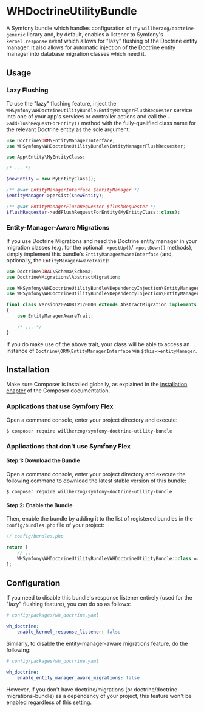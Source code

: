 # WHDoctrineUtilityBundle
 A Symfony bundle which handles configuration of my `willherzog/doctrine-generic` library and, by default, enables a listener to Symfony's `kernel.response` event which allows for "lazy" flushing of the Doctrine entity manager. It also allows for automatic injection of the Doctrine entity manager into database migration classes which need it.

## Usage

### Lazy Flushing

To use the "lazy" flushing feature, inject the `WHSymfony\WHDoctrineUtilityBundle\EntityManagerFlushRequester` service into one of your app's services or controller actions and call the `->addFlushRequestForEntity()` method with the fully-qualified class name for the relevant Doctrine entity as the sole argument:

```php
use Doctrine\ORM\EntityManagerInterface;
use WHSymfony\WHDoctrineUtilityBundle\EntityManagerFlushRequester;

use App\Entity\MyEntityClass;

/* ... */

$newEntity = new MyEntityClass();

/** @var EntityManagerInterface $entityManager */
$entityManager->persist($newEntity);

/** @var EntityManagerFlushRequester $flushRequester */
$flushRequester->addFlushRequestForEntity(MyEntityClass::class);
```

### Entity-Manager-Aware Migrations

If you use Doctrine Migrations and need the Doctrine entity manager in your migration classes (e.g. for the optional `->postUp()`/`->postDown()` methods), simply implement this bundle's `EntityManagerAwareInterface` (and, optionally, the `EntityManagerAwareTrait`):

```php
use Doctrine\DBAL\Schema\Schema;
use Doctrine\Migrations\AbstractMigration;

use WHSymfony\WHDoctrineUtilityBundle\DependencyInjection\EntityManagerAwareInterface;
use WHSymfony\WHDoctrineUtilityBundle\DependencyInjection\EntityManagerAwareTrait;

final class Version20240812120000 extends AbstractMigration implements EntityManagerAwareInterface
{
	use EntityManagerAwareTrait;

    /* ... */
}
```

If you do make use of the above trait, your class will be able to access an instance of `Doctrine\ORM\EntityManagerInterface` via `$this->entityManager`.

## Installation

Make sure Composer is installed globally, as explained in the
[installation chapter](https://getcomposer.org/doc/00-intro.md)
of the Composer documentation.

### Applications that use Symfony Flex

Open a command console, enter your project directory and execute:

```console
$ composer require willherzog/symfony-doctrine-utility-bundle
```

### Applications that don't use Symfony Flex

#### Step 1: Download the Bundle

Open a command console, enter your project directory and execute the
following command to download the latest stable version of this bundle:

```console
$ composer require willherzog/symfony-doctrine-utility-bundle
```

#### Step 2: Enable the Bundle

Then, enable the bundle by adding it to the list of registered bundles
in the `config/bundles.php` file of your project:

```php
// config/bundles.php

return [
    // ...
    WHSymfony\WHDoctrineUtilityBundle\WHDoctrineUtilityBundle::class => ['all' => true],
];
```

## Configuration

If you need to disable this bundle's response listener entirely (used for the "lazy" flushing feature), you can do so as follows:

```yaml
# config/packages/wh_doctrine.yaml

wh_doctrine:
    enable_kernel_response_listener: false
```

Similarly, to disable the entity-manager-aware migrations feature, do the following:

```yaml
# config/packages/wh_doctrine.yaml

wh_doctrine:
    enable_entity_manager_aware_migrations: false
```

However, if you don't have doctrine/migrations (or doctrine/doctrine-migrations-bundle) as a dependency of your project, this feature won't be enabled regardless of this setting.
